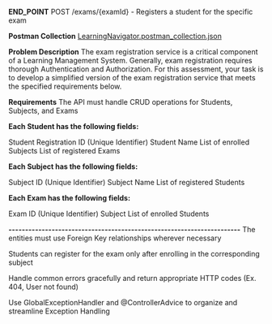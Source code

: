 
**END_POINT**
POST /exams/{examId} - Registers a student for the specific exam

**Postman Collection** 
[LearningNavigator.postman_collection.json](https://github.com/mrstrange47/Krayush25_LearningNavigator/files/14807548/LearningNavigator.postman_collection.json)

**Problem Description**
The exam registration service is a critical component of a Learning Management System. Generally, exam registration requires thorough Authentication and Authorization. For this assessment, your task is to develop a simplified version of the exam registration service that meets the specified requirements below.

**Requirements**
The API must handle CRUD operations for Students, Subjects, and Exams


**Each Student has the following fields:**

Student Registration ID (Unique Identifier)
Student Name
List of enrolled Subjects
List of registered Exams

**Each Subject has the following fields:**

Subject ID (Unique Identifier)
Subject Name
List of registered Students

**Each Exam has the following fields:**

Exam ID (Unique Identifier)
Subject
List of enrolled Students

**----------------------------------------------------------------------**
The entities must use Foreign Key relationships wherever necessary

Students can register for the exam only after enrolling in the corresponding subject

Handle common errors gracefully and return appropriate HTTP codes (Ex. 404, User not found)

Use GlobalExceptionHandler and @ControllerAdvice to organize and streamline Exception Handling
